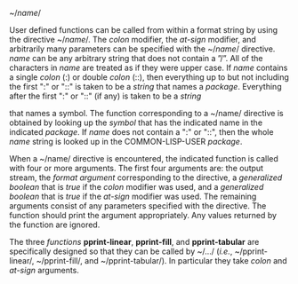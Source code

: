  



&#126;/*name*/ 



User defined functions can be called from within a format string by using the directive &#126;/*name*/. The *colon* modifier, the *at-sign* modifier, and arbitrarily many parameters can be specified with the &#126;/*name*/ directive. *name* can be any arbitrary string that does not contain a ”/”. All of the characters in *name* are treated as if they were upper case. If *name* contains a single *colon* (:) or double *colon* (::), then everything up to but not including the first ":" or "::" is taken to be a *string* that names a *package*. Everything after the first ":" or "::" (if any) is taken to be a *string* 



that names a symbol. The function corresponding to a &#126;/name/ directive is obtained by looking up the *symbol* that has the indicated name in the indicated *package*. If *name* does not contain a ":" or "::", then the whole *name* string is looked up in the COMMON-LISP-USER *package*. 



When a &#126;/name/ directive is encountered, the indicated function is called with four or more arguments. The first four arguments are: the output stream, the *format argument* corresponding to the directive, a *generalized boolean* that is *true* if the *colon* modifier was used, and a *generalized boolean* that is *true* if the *at-sign* modifier was used. The remaining arguments consist of any parameters specified with the directive. The function should print the argument appropriately. Any values returned by the function are ignored. 



The three *functions* **pprint-linear**, **pprint-fill**, and **pprint-tabular** are specifically designed so that they can be called by &#126;/.../ (*i.e.*, &#126;/pprint-linear/, &#126;/pprint-fill/, and &#126;/pprint-tabular/). In particular they take *colon* and *at-sign* arguments. 



